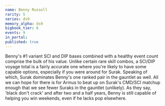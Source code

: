 ```yaml
---
name: Benny Russell
rarity: 5
series: ds9
memory_alpha: ds9
bigbook_tier: 6
events: 9
in_portal:
published: true
---
```


Benny's #1 variant SCI and DIP bases combined with a healthy event count comprise the bulk of his value. Unlike certain rare skill combos, a SCI/DIP voyage total is a fairly accurate one where you're likely to have some capable options, especially if you were around for Surak. Speaking of which, Surak dominates Benny's one ranked pair in the gauntlet as well. All we can hope for there is for Armus to beat up on Surak's CMD/SCI matchup enough that we see fewer Suraks in the gauntlet (unlikely). As they say, 'black don't crack' and after two and a half years, Benny is still capable of helping you win weekends, even if he lacks pop elsewhere.
